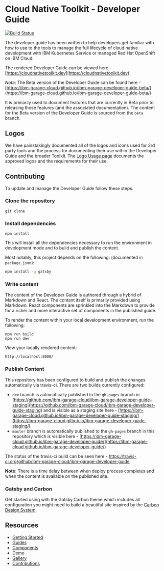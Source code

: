# Cloud Native Toolkit - Developer Guide
[![Build Status](https://travis-ci.org/ibm-garage-cloud/ibm-garage-developer-guide.svg?branch=master)](https://travis-ci.org/ibm-garage-cloud/ibm-garage-developer-guide)

The developer guide has been written to help developers get familiar with how to use to the tools to manage the full
lifecycle of cloud native development with IBM Kubernetes Service or managed Red Hat OpenShift on IBM Cloud.

The rendered Developer Guide can be viewed here - [https://cloudnativetoolkit.dev](https://cloudnativetoolkit.dev)

*Note*: The Beta version of the Developer Guide can be found here - [https://ibm-garage-cloud.github.io/ibm-garage-developer-guide-beta/](https://ibm-garage-cloud.github.io/ibm-garage-developer-guide-beta/)

It is primarily used to document features that are currently in Beta prior to releasing those features (and the associated documentation). The content for the Beta version of the Developer Guide is sourced from the `beta` branch.

## Logos

We have painstakingly documented all of the logos and icons used for 3rd party tools and the process for
documenting their use within the Developer Guide and the broader Toolkit. The [Logo Usage page](./docs/logos) documents
the approved logos and the requirements for their use.

## Contributing

To update and manage the Developer Guide follow these steps.

### Clone the repository

```
git clone
```

### Install dependencies

```
npm install
```

This will install all the dependencies necessary to run the environment in development mode
and to build and publish the content.

Most notably, this project depends on the following:
(documented in `package.json`):

```bash
npm install -g gatsby
```

### Write content

The content of the Developer Guide is authored through a hybrid of Markdown and React. The content
itself is primarily provided using Markdown. React components are sprinkled into the Markdown to
provide for a richer and more interactive set of components in the published guide.

To render the content within your local development environment, run the following:

```
npm run build
npm run dev
```

View your locally rendered content:

```
http://localhost:8000/
```

### Publish Content

This repository has been configured to build and publish the changes automatically via travis-ci. There are two builds currently configured:

- `dev` branch is automatically published to the `gh-pages` branch in [https://github.com/ibm-garage-cloud/ibm-garage-developer-guide-staging](https://github.com/ibm-garage-cloud/ibm-garage-developer-guide-staging) and is visible as a staging site here - [https://ibm-garage-cloud.github.io/ibm-garage-developer-guide-staging/](https://ibm-garage-cloud.github.io/ibm-garage-developer-guide-staging/)
- `master` branch is automatically published to the `gh-pages` branch in this repository which is visible here - [https://ibm-garage-cloud.github.io/ibm-garage-developer-guide/](https://ibm-garage-cloud.github.io/ibm-garage-developer-guide/)

The status of the travis-ci build can be seen here - https://travis-ci.org/github/ibm-garage-cloud/ibm-garage-developer-guide

**Note:** There is a time delay between when deploy process completes and when the
content is available on the published site.

### Gatsby and Carbon

Get started using with the Gatsby Carbon theme which includes all configuration you might need to build a
beautiful site inspired by the [Carbon Design System](https://www.carbondesignsystem.com).

## Resources

- [Getting Started](https://gatsby-theme-carbon.now.sh/getting-started)
- [Guides](https://gatsby-theme-carbon.now.sh/guides/configuration)
- [Components](https://gatsby-theme-carbon.now.sh/components/markdown)
- [Demo](https://gatsby-theme-carbon.now.sh/demo)
- [Gallery](https://gatsby-theme-carbon.now.sh/gallery)
- [Contributions](https://gatsby-theme-carbon.now.sh/contributions)

